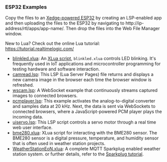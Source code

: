 ### ESP32 Examples

Copy the files to an [Xedge-powered ESP32](https://realtimelogic.com/ba/ESP32/) by creating an LSP-enabled app and then uploading the files to the ESP32 by navigating to http://ip-address/rtl/apps/app-name/. Then drop the files into the Web File Manager window.

New to Lua?
Check out the online Lua tutorial: https://tutorial.realtimelogic.com/


- [blinkled.xlua](blinkled.xlua): An [XLua script](https://realtimelogic.com/ba/doc/?url=Xedge.html#apps), `blinkled.xlua` controls LED blinking. It's frequently used in IoT applications and microcontroller programming for testing hardware and software interaction.
- [camread.lsp](camread.lsp): This LSP (Lua Server Pages) file returns and displays a new camera image in the browser each time the browser window is refreshed.
- [wscam.lsp](wscam.lsp): A WebSocket example that continuously streams captured images to connected browsers.
- [pcmplayer.lsp](pcmplayer.lsp): This example activates the analog-to-digital converter and samples data at 20 kHz. Next, the data is sent via WebSockets to connected browsers, where a JavaScript-powered PCM player plays the incoming data.
- [uiservo.lsp](uiservo.lsp): This LSP script controls a servo motor through a real time web user interface.
- [bme280.xlua](bme280.xlua): XLua script for interacting with the BME280 sensor. The BME280 sensor is a digital pressure, temperature, and humidity sensor that is often used in weather station projects.
- [WeatherStationEoN.xlua](WeatherStationEoN.xlua): A complete MQTT Sparkplug enabled weather station system. or further details, refer to the [Sparkplug tutorial](../Sparkplug/README.md).
